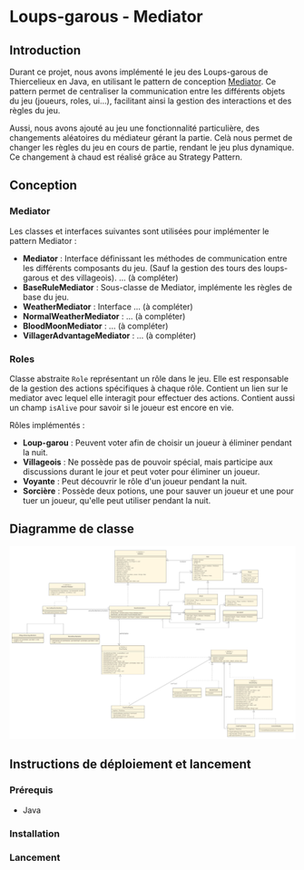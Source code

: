 # Loups-garous - Mediator

## Introduction

Durant ce projet, nous avons implémenté le jeu des Loups-garous de Thiercelieux en Java, en utilisant le pattern de
conception [Mediator](https://refactoring.guru/design-patterns/mediator). Ce pattern permet de centraliser la
communication entre les différents objets du jeu (joueurs, roles, ui…), facilitant ainsi la gestion des interactions
et des règles du jeu.

Aussi, nous avons ajouté au jeu une fonctionnalité particulière, des changements aléatoires du médiateur gérant la
partie. Celà nous permet de changer les règles du jeu en cours de partie, rendant le jeu plus dynamique. Ce changement à
chaud est réalisé grâce au Strategy Pattern.

## Conception

### Mediator

Les classes et interfaces suivantes sont utilisées pour implémenter le pattern Mediator :

- **Mediator** : Interface définissant les méthodes de communication entre les différents composants du jeu. (Sauf la
  gestion des tours des loups-garous et des villageois). ... (à compléter)
- **BaseRuleMediator** : Sous-classe de Mediator, implémente les règles de base du jeu.
- **WeatherMediator** : Interface ... (à compléter)
- **NormalWeatherMediator** : ... (à compléter)
- **BloodMoonMediator** : ... (à compléter)
- **VillagerAdvantageMediator** : ... (à compléter)

### Roles

Classe abstraite `Role` représentant un rôle dans le jeu. Elle est responsable de la gestion des actions spécifiques à
chaque rôle. Contient un lien sur le mediator avec lequel elle interagit pour effectuer des actions. Contient aussi un
champ `isAlive` pour savoir si le joueur est encore en vie.

Rôles implémentés :

- **Loup-garou** : Peuvent voter afin de choisir un joueur à éliminer pendant la nuit.
- **Villageois** : Ne possède pas de pouvoir spécial, mais participe aux discussions durant le jour et peut voter pour
  éliminer un joueur.
- **Voyante** : Peut découvrir le rôle d'un joueur pendant la nuit.
- **Sorcière** : Possède deux potions, une pour sauver un joueur et une pour tuer un joueur, qu'elle peut utiliser
  pendant la nuit.

## Diagramme de classe

![Diagramme de classe](./UML.png)

## Instructions de déploiement et lancement

### Prérequis

- Java

### Installation

### Lancement

